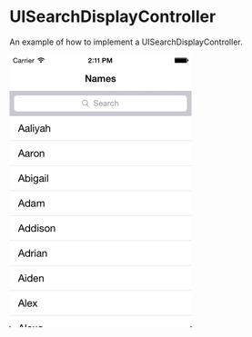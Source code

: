 UISearchDisplayController
=========================

An example of how to implement a UISearchDisplayController.

![Screenshot](/img/basicDemo2.gif)